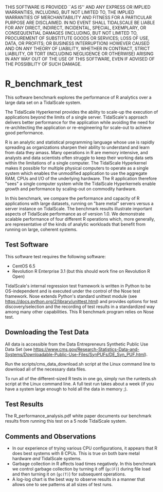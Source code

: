 THIS SOFTWARE IS PROVIDED ``AS IS'' AND ANY EXPRESS OR IMPLIED
WARRANTIES, INCLUDING, BUT NOT LIMITED TO, THE IMPLIED WARRANTIES
OF MERCHANTABILITY AND FITNESS FOR A PARTICULAR PURPOSE ARE DISCLAIMED.
IN NO EVENT SHALL TIDALSCALE BE LIABLE FOR ANY DIRECT, INDIRECT,
INCIDENTAL, SPECIAL, EXEMPLARY, OR CONSEQUENTIAL DAMAGES (INCLUDING,
BUT NOT LIMITED TO, PROCUREMENT OF SUBSTITUTE GOODS OR SERVICES;
LOSS OF USE, DATA, OR PROFITS; OR BUSINESS INTERRUPTION) HOWEVER
CAUSED AND ON ANY THEORY OF LIABILITY, WHETHER IN CONTRACT, STRICT
LIABILITY, OR TORT (INCLUDING NEGLIGENCE OR OTHERWISE) ARISING
IN ANY WAY OUT OF THE USE OF THIS SOFTWARE, EVEN IF ADVISED OF THE
POSSIBILITY OF SUCH DAMAGE.

# R_benchmark_test

This software benchmark explores the performance of R analytics over a large data set on a TidalScale system.

The TidalScale Hyperkernel provides the ability to scale-up the execution of applications beyond the limits of a single server. TidalScale's approach delivers better performance for the application while avoiding the need for re-architecting the application or re-engineering for scale-out to achieve good performance. 

R is an analytic and statistical programming language whose use is rapidly spreading as organizations sharpen their ability to understand and learn from data they amass. Many operations in R are memory intensive, and analysts and data scientists often struggle to keep their working data sets within the limitations of a single computer. The TidalScale Hyperkernel makes it possible for multiple physical computers to operate as a single system which enables the unmodified application to use the aggregate RAM, CPUs and I/O of the underlying hardware. The R application therefore "sees" a single computer system while the TidalScale Hyperkernels enable growth and performance by scaling-out on commodity hardware. 

In this benchmark, we compare the performance and capacity of R applications with large datasets, running on "bare metal" servers versus a server instance on TidalScale. The benchmark results illustrate important aspects of TidalScale performance as of version 1.0. We demonstrate scalable performance of four different R operations which, more generally, are representative of the kinds of analytic workloads that benefit from running on large, coherent systems.

## Test Software

This software test requires the following software:

* CentOS 6.5
* Revolution R Enterprise 3.1 (but this should work fine on Revolution R Open)

TidalScale's internal regression test framework is written in Python to be OS-independent and is executed under the control of the Nose test framework. Nose extends Python's standard unittest module (see https://docs.python.org/2/library/unittest.html) and provides options for test discovery/selection and the recording of test results in a standardized way among many other capabilities. This R benchmark program relies on Nose test.

## Downloading the Test Data

All data is accessible from the Data Entrepreneurs Synthetic Public Use Data Set (see https://www.cms.gov/Research-Statistics-Data-and-Systems/Downloadable-Public-Use-Files/SynPUFs/DE_Syn_PUF.html).

Run the scripts/cms_data_download.sh script at the Linux command line to download all of the necessary data files.

To run all of the different-sized R tests in one go, simply run the runtests.sh script at the Linux command line. A full test run takes about a week (if you have a system large enough to hold all the data in memory ;).

## Test Results

The R_performance_analysis.pdf white paper documents our benchmark results from running this test on a 5 node TidalScale system.

## Comments and Observations

* In our experience of trying various CPU configurations, it appears that R does best systems with 8 CPUs. This is true on both bare metal hardware _and_ TidalScale systems.
* Garbage collection in R affects load times negatively. In this benchmark we control garbage collection by turning it off (`gc(F)`) during file load and then turning it on (`gc(T)`) for subsequent operations.
* A log-log chart is the best way to observe results in a manner that allows one to see patterns at all sizes of test runs.




